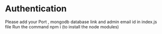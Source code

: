 # Authentication
Please add your Port , mongodb database link and admin email id in index.js file 
Run the command npm i (to install the node modules)
